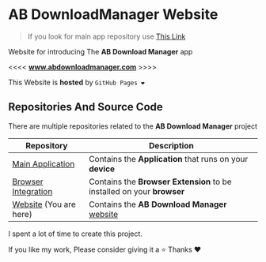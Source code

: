 # AB DownloadManager Website

> If you look for main app repository use [This Link](https://github.com/amir1376/ab-download-manager)

Website for introducing The **AB Download Manager** app

<<<< **www.abdownloadmanager.com** >>>>

This Website is **hosted** by `GitHub Pages ❤️`

## Repositories And Source Code

There are multiple repositories related to the **AB Download Manager** project

| Repository                                                                                 | Description                                                                   |
|--------------------------------------------------------------------------------------------|-------------------------------------------------------------------------------|
| [Main Application](https://github.com/amir1376/ab-download-manager)                        | Contains the  **Application** that runs on your  **device**                   |
| [Browser Integration](https://github.com/amir1376/ab-download-manager-browser-integration) | Contains the **Browser Extension** to be installed on your  **browser**       |
| [Website](https://github.com/amir1376/ab-download-manager-website) (You are here)          | Contains the **AB Download Manager** [website](https://abdownloadmanager.com) |

I spent a lot of time to create this project.

If you like my work, Please consider giving it a ⭐ Thanks ❤️
